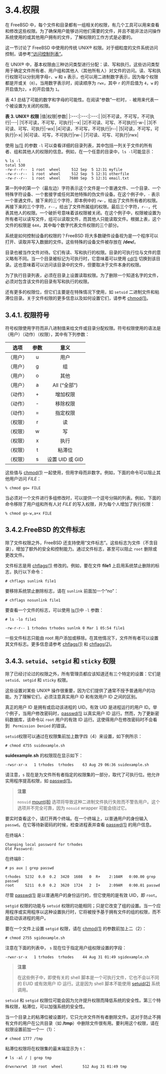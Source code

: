 # 3.4.权限

在 FreeBSD 中，每个文件和目录都有一组相关的权限，有几个工具可以用来查看和修改这些权限。为了确保用户能够访问他们需要的文件，并且不能非法访问操作系统使用的或其他用户拥有的文件，了解权限的工作方式是必要的。

这一节讨论了 FreeBSD 中使用的传统 UNIX® 权限。对于细粒度的文件系统访问控制，请参考[“访问控制列表”](https://docs.freebsd.org/en/books/handbook/security/index.html#fs-acl)。

在 UNIX® 中，基本权限由三种访问类型进行分配：读、写和执行。这些访问类型用于确定文件所有者、用户组和其他人（其他所有人）对文件的访问。读、写和执行权限可以分别用字母`r`、`w` 和 `x` 表示，也可以用二进制数字表示，因为每个权限都是开或关（`0`）。当用数字表示时，阅读顺序为 `rwx`，其中 `r` 的开启值为 `4`，`w` 的开启值为`2`，`x` 的开启值为 `1`。

表 4.1 总结了可能的数字和字母的可能性。在阅读“参数”一栏时，`-` 被用来代表一个被设置为关闭的权限。

**表 3. UNIX® 权限**
|值|权限|参数|
|:---:|:---:|:---:|
|0|不可读，不可写，不可执行|---|
|1|不可读，不可写，可执行|--x|
|2|不可读、可写、不可执行|-w-|
|3|不可读、可写、可执行|-wx|
|4|可读，不可写，不可执行|r--|
|5|可读，不可写，可执行|r-x|
|6|可读、可写，不可执行|rw-|
|7|可读、可写、可执行|rwx|

使用 [ls(1)](https://www.freebsd.org/cgi/man.cgi?query=ls&sektion=1&format=html) 的参数 `-l` 可以查看详细的目录列表，其中包括一列关于文件的所有者、组和其他人的权限的信息。例如，在一个任意的目录中，`ls -l`可能显示：

```
% ls -l
total 530
-rw-r--r--  1 root  wheel     512 Sep  5 12:31 myfile
-rw-r--r--  1 root  wheel     512 Sep  5 12:31 otherfile
-rw-r--r--  1 root  wheel    7680 Sep  5 12:31 email.txt
```

第一列中的第一个（最左边）字符表示这个文件是一个普通文件、一个目录、一个特殊字符设备、一个套接字或任何其他特殊的伪文件设备。在这个例子中，`-` 表示一个普通文件。接下来的三个字符，即本例中的 `rw-`，给出了文件所有者的权限。再接下来的三个字符，`r--`，给出了文件所属组的权限。最后三个字符，`r--`，代表其他人的权限。一个破折号意味着该权限被关闭。在这个例子中，权限被设置为所有者可以读写文件，组可以读取文件，而其他人只能读取文件。根据上表，这个文件的权限是 `644`，其中每个数字代表文件权限的三个部分。

系统是如何控制设备的权限的？FreeBSD 将大多数硬件设备视为是一个程序可以打开、读取并写入数据的文件。这些特殊的设备文件被存放在 **/dev/**。

目录也被当作文件对待。它们有读、写和执行的权限。目录的可执行位与文件的意义略有不同。当一个目录被标记为可执行时，它意味着可以使用 [cd(1)](https://www.freebsd.org/cgi/man.cgi?query=cd&sektion=1&format=html) 切换到该目录。这也意味着可以访问该目录中的文件，但要取决于文件本身的权限。

为了执行目录列表，必须在目录上设置读取权限。为了删除一个知道名字的文件，必须对包含该文件的目录有写和执行的权限。

还有更多的权限位，但它们主要是在特殊情况下使用，如 `setuid` 二进制文件和粘滞位目录。关于文件权限的更多信息以及如何设置它们，请参考 [chmod(1)](https://www.freebsd.org/cgi/man.cgi?query=chmod&sektion=1&format=html)。

## 3.4.1. 权限符号

符号权限使用字符而非八进制值来给文件或目录分配权限。符号权限使用的语法是（用户）（动作）（权限），其中有下列参数：

|选项|参数|意义|
|:---:|:---:|:---:|
|（用户）|u|用户|
|（用户）|g|组|
|（用户）|o|其他|
|（用户）|a|All (“全部”)|
|（动作）|+|增加权限|
|（动作）|-|移除权限|
|（动作）|=|指定权限|
|（权限）|r|读|
|（权限）|w|写|
|（权限）|x|执行|
|（权限）|t|粘滞位|
|（权限）|s|设置 UID 或 GID|

这些值与 [chmod(1)](https://www.freebsd.org/cgi/man.cgi?query=chmod&sektion=1&format=html) 一起使用，但用字母而非数字。例如，下面的命令可以阻止其他用户访问 *FILE*：

```
% chmod go= FILE
```

当必须对一个文件进行多组修改时，可以提供一个逗号分隔的列表。例如，下面的命令移除了用户组和所有人对 *FILE* 的写入权限，并为每个人增加了执行权限：

```
% chmod go-w,a+x FILE
```

## 3.4.2.FreeBSD 的文件标志

除了文件权限之外，FreeBSD 还支持使用“文件标志”。这些标志为文件（不含目录），增加了额外的安全和控制能力。通过文件标志，甚至可以阻止 `root` 删除或更改文件。

文件标志是用 [chflags(1)](https://www.freebsd.org/cgi/man.cgi?query=chflags&sektion=1&format=html) 修改的。例如，要在文件 **file1** 上启用系统禁止删除的标志，执行以下命令：

```
# chflags sunlink file1
```

要移除系统禁止删除标志，请在 `sunlink` 前面加一个“no”：

```
# chflags nosunlink file1
```

要查看一个文件的标志，可以使用 [ls(1)](https://www.freebsd.org/cgi/man.cgi?query=ls&sektion=1&format=html)中 `-l` 参数：

```
# ls -lo file1
```

```
-rw-r-r-- 1 trhodes trhodes sunlnk 0 Mar 1 05:54 file1
```

一些文件标志只能由 root 用户添加或移除。在其他情况下，文件所有者可以设置其文件标志。更多信息请参考 [chflags(1)](https://www.freebsd.org/cgi/man.cgi?query=chflags&sektion=1&format=html) 和 [chflags(2)](https://www.freebsd.org/cgi/man.cgi?query=chflags&sektion=2&format=html)。

## 3.4.3. `setuid`、`setgid` 和 `sticky` 权限

除了已经讨论过的权限之外，所有管理员都应该知道还有三个特定的设置：它们是 `setuid`、`setgid` 和 `sticky` 权限。

这些设置对某些 UNIX® 操作很重要，因为它们提供了通常不授予普通用户的功能。为了理解它们，必须注意真实用户 ID 和有效用户 ID 之间的区别。

真正的用户 ID 是拥有或启动该进程的 UID。有效 UID 是进程运行的用户 ID。举个例子，当用户修改密码时，[passwd(1)](https://www.freebsd.org/cgi/man.cgi?query=passwd&sektion=1&format=html) 以真实用户 ID 运行。然而，为了更新密码数据库，该命令以 `root` 用户的有效 ID 运行。这使得用户在修改密码时不会看到 ` Permission Denied` 的错误。

`setuid`权限可以通过在权限集前加上数字四（4）来设置，如下例所示：

```
# chmod 4755 suidexample.sh
```

**suidexample.sh** 的权限现在显示如下：

```
-rwsr-xr-x   1 trhodes  trhodes    63 Aug 29 06:36 suidexample.sh
```

请注意，`s` 现在是为文件所有者指定的权限集的一部分，取代了可执行位。他允许实用程序提高权限，如 [passwd(1)](https://www.freebsd.org/cgi/man.cgi?query=passwd&sektion=1&format=html)。

>**注意**
>
>`nosuid` [mount(8)](https://www.freebsd.org/cgi/man.cgi?query=mount&sektion=8&format=html) 选项将导致这种二进制文件执行失败而不警告用户。这个选项并不完全可靠，因为 `nosuid` wrapper 可能会绕过它。

要实时查看这个，请打开两个终端。在一个终端上，以普通用户的身份输入 `passwd`。在它等待新密码的时候，检查进程表并查看 [passwd(1)](https://www.freebsd.org/cgi/man.cgi?query=passwd&sektion=1&format=html) 的用户信息。

在终端A：

```
Changing local password for trhodes
Old Password:
```

在终端B：

```
# ps aux | grep passwd
```

```
trhodes  5232  0.0  0.2  3420  1608   0  R+    2:10AM   0:00.00 grep passwd
root     5211  0.0  0.2  3620  1724   2  I+    2:09AM   0:00.01 passwd
```

尽管 [passwd(1)](https://www.freebsd.org/cgi/man.cgi?query=passwd&sektion=1&format=html) 是以普通用户的身份运行的，但它使用的是有效 UID，即 `root`。

`setgid` 权限的功能与 `setuid` 权限的功能相同；只是它改变了组的设置。当一个应用程序或实用程序以这种设置执行时，它将被授予基于拥有文件的组的权限，而不是启动该进程的用户。

要在一个文件上设置 `setgid` 权限，请在 [chmod(1)](https://www.freebsd.org/cgi/man.cgi?query=chmod&sektion=1&format=html) 的参数前加上二（2）：

```
# chmod 2755 sgidexample.sh
```

注意在下面的列表中， `s` 现在位于指定用户组权限设置的字段：

```
-rwxr-sr-x   1 trhodes  trhodes    44 Aug 31 01:49 sgidexample.sh
```

>**注意**
>
>在这些例子中，即使有关的 shell 脚本是一个可执行文件，它也不会以不同的 EUID 或有效用户 ID 运行。这是因为 shell 脚本不能使用 [setuid(2)](https://www.freebsd.org/cgi/man.cgi?query=setuid&sektion=2&format=html) 系统调用。

`setuid` 和 `setgid` 权限位可能会因为允许提升权限而降低系统的安全性。第三个特殊权限，粘滞位，可以加强系统的安全性。

当一个目录上的粘滞位被设置时，它只允许文件所有者删除文件。这对于防止不拥有文件的用户在公共目录（如 **/tmp**）中删除文件很有用。要利用这个权限，请在权限设置前加一个一（1）：

```
# chmod 1777 /tmp
```

粘滞位权限将在权限集的最末端显示为 `t`：

```
# ls -al / | grep tmp
```

```
drwxrwxrwt  10 root  wheel         512 Aug 31 01:49 tmp
```
